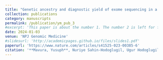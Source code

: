 ```yaml
---
title: "Genetic ancestry and diagnostic yield of exome sequencing in a diverse population"
collection: publications
category: manuscripts
permalink: /publication/ym_pub_3
#excerpt: 'This paper is about the number 1. The number 2 is left for future work.'
date: 2024-01-03
venue: 'NPJ Genomic Medicine'
#slidesurl: 'http://academicpages.github.io/files/slides1.pdf'
paperurl: 'https://www.nature.com/articles/s41525-023-00385-6'
citation: '**Mavura, Yusuph**, Nuriye Sahin-Hodoglugil, Ugur Hodoglugil, Mark Kvale, Pierre-Marie Martin, Jessica Van Ziffle, W. Patrick Devine, ... & Neil Risch. NPJ Genomic Medicine 9, no. 1 (2024): 1.'
---
```

